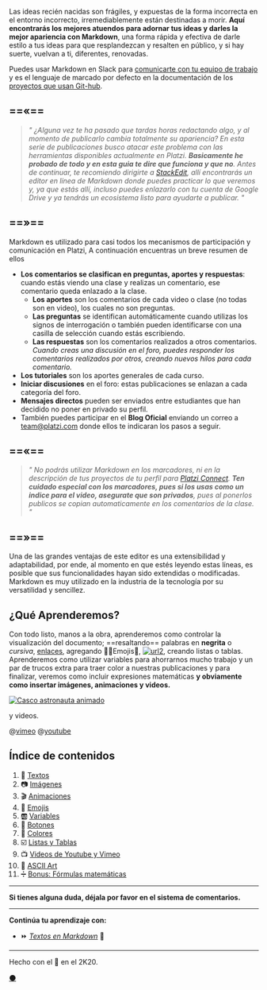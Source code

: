 


Las ideas recién nacidas son frágiles, y expuestas de la forma incorrecta en el entorno incorrecto, irremediablemente están destinadas a morir. **Aquí encontrarás los mejores atuendos para adornar tus ideas y darles la mejor apariencia con Markdown**, una forma rápida y efectiva de darle estilo a tus ideas para que resplandezcan y resalten en público, y si hay suerte, vuelvan a ti, diferentes, renovadas. 


Puedes usar Markdown en Slack para [comunicarte con tu equipo de trabajo](https://platzi.com/clases/slack/ "Curso de Comunicación Online con Slack") y es el lenguaje de marcado por defecto en la documentación de los [proyectos que usan Git-hub](https://platzi.com/clases/git-github/ "Curso Profesional de Git y GitHub").  


==«==
---
> _" ¿Alguna vez te ha pasado que tardas horas redactando algo, y al momento de publicarlo cambia totalmente su apariencia? En esta serie de publicaciones busco atacar este problema con las herramientas disponibles actualmente en Platzi. **Basicamente he probado de todo y en esta guia te dire que funciona y que no**.  Antes de continuar, te recomiendo dirigirte a [StackEdit](https://stackedit.io/app#), allí encontrarás  un editor en línea de Markdown donde puedes practicar lo que veremos y, ya que estás allí, incluso puedes enlazarlo con tu cuenta de Google Drive y ya tendrás un ecosistema listo para ayudarte a publicar. "_

==»==
---



Markdown es utilizado para casi todos los mecanismos de participación y comunicación en Platzi, A continuación encuentras un breve resumen de ellos 

* **Los comentarios se clasifican en preguntas, aportes y respuestas**: cuando estás viendo una clase y realizas un comentario, ese comentario queda enlazado a la clase.  
    * **Los aportes** son los comentarios de cada video o clase (no todas son en video), los cuales no son preguntas.
  * **Las preguntas** se identifican automáticamente cuando utilizas los signos de interrogación o también pueden identificarse con una casilla de selección cuando estás escribiendo.
  * **Las respuestas** son los comentarios realizados a otros comentarios. _Cuando creas una discusión en el foro, puedes responder los comentarios realizados por otros, creando nuevos hilos para cada comentario._
* **Los tutoriales** son los aportes generales de cada curso.
* **Iniciar discusiones** en el foro: estas publicaciones se enlazan a cada categoría del foro.
* **Mensajes directos** pueden ser enviados entre estudiantes que han decidido no poner en privado su perfil.
* También puedes participar en el **Blog Oficial** enviando un correo a team@platzi.com donde ellos te indicaran los pasos a seguir.

==«==
---


> _" No podrás utilizar Markdown en los marcadores, ni en la descripción de tus proyectos de tu perfil para [Platzi Connect](https://platzi.com/empleos/). **Ten cuidado especial con los marcadores, pues si los usas como un indice para el video, asegurate que son privados**, pues al ponerlos publicos se copian automaticamente en los comentarios de la clase. "_ 


==»==
---


Una de las grandes ventajas de este editor es una extensibilidad y adaptabilidad, por ende, al momento en que estés leyendo estas líneas, es posible que sus funcionalidades hayan sido extendidas o modificadas. Markdown es muy utilizado en la industria de la tecnología por su versatilidad y sencillez. 

## ¿Qué Aprenderemos?

 Con todo listo, manos a la obra, aprenderemos como controlar la visualización del documento; ==resaltando== palabras en **negrita** o _cursiva_, [enlaces](), agregando 👨‍🚀Emojis🚀,  [![url2](https://via.placeholder.com/75x25/98ca3f/444?text=Botones "Código Fuente del artículo Imágenes")](https://drive.google.com/file/d/1x6TACRmABiGQdZbztIdMi73wMINwOta5/view?usp=sharing), creando listas o tablas. Aprenderemos como utilizar variables para ahorrarnos mucho trabajo y un par de trucos extra para traer color a nuestras publicaciones y para finalizar, veremos como incluir expresiones matemáticas **y obviamente como insertar imágenes, animaciones y videos.** 


[![Casco astronauta animado](https://i.imgur.com/b1kbwbR.gif)](https://platzi.com/cursos "Nunca pares de aprender")



y videos.

@[vimeo](427943407|https://vimeo.com/427943407/) @[youtube]( ZYmIUiK8ZQI|https://www.youtube.com/watch?v=ZYmIUiK8ZQI)


## Índice de contenidos


1. 📖 [Textos](https://platzi.com/comunidad/textos-en-markdown/ "Textos en Markdown") 
1. 📷 [Imágenes](https://platzi.com/comunidad/imagenes-en-markdown/ "Imágenes en Markdown") 
1. 🎬 [Animaciones](https://platzi.com/comunidad/animaciones-en-markdown/ "Animaciones en Markdown") 
1. 🍕 [Emojis](https://platzi.com/comunidad/emojis-en-markdown/ "Emojis en Markdown") 
1. 🆎 [Variables](https://platzi.com/comunidad/variables-en-markdown/ "Variables en Markdown") 
1. 🔲 [Botones](https://platzi.com/comunidad/botones-en-markdown/ "Botones en Markdown") 
1. 🌈 [Colores](https://platzi.com/comunidad/colores-en-markdown/ "Colores en Markdown") 
1. ☑️ [Listas y Tablas](https://platzi.com/comunidad/listas-y-tablas-en-markdown/ "Listas y Tablas en Markdown") 
1. 📺 [Videos de Youtube y Vimeo](https://platzi.com/comunidad/videos-de-youtube-y-vimeo-en-markdown/ "Videos de Youtube y Vimeo en Markdown") 
1. 🔣 [ASCII Art](https://platzi.com/comunidad/ascii-art-en-markdown/ "ASCII Art en Markdown") 
1. ➗ [Bonus: Fórmulas matemáticas](https://platzi.com/comunidad/bonus-formulas-matematicas-en-markdown "Bonus: Fórmulas matemáticas en Markdown") 

---

**Si tienes alguna duda, déjala por favor en el sistema de comentarios.**

 ---


**Continúa tu aprendizaje con:**

* ⏩ [_Textos en Markdown_](https://platzi.com/comunidad/textos-en-markdown) 📖

---

Hecho con el 💚 en el 2K20. 

[⚫](https://drive.google.com/file/d/14XYLhP6wRvaxRXHe6W5zcT03HGUbVV6i/view?usp=sharing "Código fuente de esta página")
